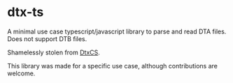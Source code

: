 # dtx-ts

A minimal use case typescript/javascript library to parse and read DTA files. Does not support DTB files.

Shamelessly stolen from [DtxCS](https://github.com/maxton/DtxCS).

This library was made for a specific use case, although contributions are welcome.
